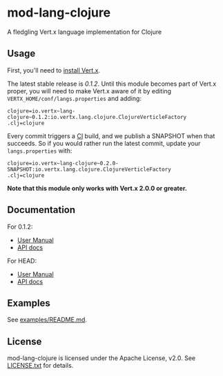 # mod-lang-clojure

A fledgling Vert.x language implementation for Clojure

## Usage

First, you'll need to [install Vert.x](http://vertx.io/install.html).

The latest stable release is *0.1.2*. Until this module becomes part
of Vert.x proper, you will need to make Vert.x aware of it by editing
`VERTX_HOME/conf/langs.properties` and adding:

    clojure=io.vertx~lang-clojure~0.1.2:io.vertx.lang.clojure.ClojureVerticleFactory
    .clj=clojure


Every commit triggers a [CI](https://vertx.ci.cloudbees.com/job/vert.x-mod-lang-clojure/)
build, and we publish a SNAPSHOT when that succeeds. So if you would
rather run the latest commit, update your `langs.properties` with:

    clojure=io.vertx~lang-clojure~0.2.0-SNAPSHOT:io.vertx.lang.clojure.ClojureVerticleFactory
    .clj=clojure

**Note that this module only works with Vert.x 2.0.0 or greater.**

## Documentation

For 0.1.2:

* [User Manual](https://github.com/vert-x/mod-lang-clojure/blob/0.1.2/docs/core_manual_clojure.md)
* [API docs](http://tcrawley.org/mod-lang-clojure/0.1.2/html-docs/)

For HEAD:

* [User Manual](docs/core_manual_clojure.md)
* [API docs](https://vertx.ci.cloudbees.com/job/vert.x-mod-lang-clojure/lastSuccessfulBuild/artifact/api/target/html-docs/index.html)

## Examples

See [examples/README.md](examples/README.md).

## License

mod-lang-clojure is licensed under the Apache License, v2.0. See
[LICENSE.txt](LICENSE.txt) for details.
